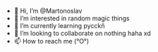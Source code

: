 - 👋 Hi, I’m @Martonoslav
- 👀 I’m interested in random magic things
- 🌱 I’m currently learning pycckň
- 💞️ I’m looking to collaborate on nothing haha xd
- 📫 How to reach me (°O°)



